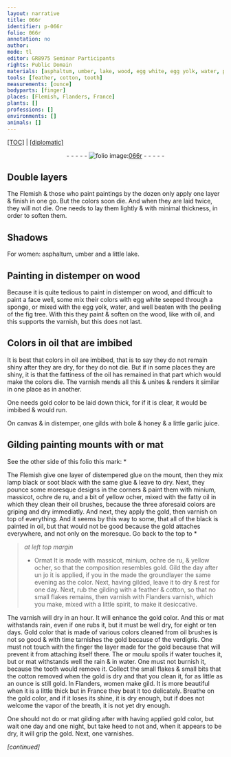 ```yaml
---
layout: narrative
title: 066r
identifier: p-066r
folio: 066r
annotation: no
author:
mode: tl
editor: GR8975 Seminar Participants
rights: Public Domain
materials: [asphaltum, umber, lake, wood, egg white, egg yolk, water, peeling of the fig tree, oil, gold, canvas, gilds, bole, honey, garlic juice, or, glue, lamp black, soot black, minium, massicot, ochre de ru, yellow ocher, fatty oil, Or, Flanders varnish, spirit, Gold, verdigris, or moulu, gild]
tools: [feather, cotton, tooth]
measurements: [ounce]
bodyparts: [finger]
places: [Flemish, Flanders, France]
plants: []
professions: []
environments: []
animals: []
---
```


<p><a href="{{ site.baseurl }}/translation/">[TOC]</a> | <a href="{{ site.baseurl }}/_texts/p-066r_tc.md/">[diplomatic]</a></p><div class="folio" align="center">- - - - - <a href="http://gallica.bnf.fr/ark:/12148/btv1b10500001g/f137.image" target="_blank"><img src="https://cu-mkp.github.io/2017-workshop-edition/assets/photo-icon.png" alt="folio image: " style="display:inline-block; margin-bottom:-3px;"/>066r</a> - - - - - </div>  
  

## Double layers

 
The <span class="pl">Flemish</span> & those who paint paintings by the dozen only apply one layer & finish in one go. But the colors soon die. And when they are laid twice, they will not die. One needs to lay them lightly & with minimal thickness, in order to soften them.
 
 
  

## Shadows

 
For women: <span class="m">asphaltum</span>, <span class="m">umber</span> and a little <span class="m">lake</span>.
 
 
  

## Painting in distemper on <span class="m">wood</span>

 
Because it is quite tedious to paint in distemper on <span class="m">wood</span>, and difficult to paint a face well, some mix their colors with <span class="m">egg white</span> seeped through a sponge, or mixed with the <span class="m"><span class="sup">egg</span> yolk</span>, <span class="m">water</span>, and well beaten with the <span class="m">peeling of the fig tree</span>. With this they paint & soften on the <span class="m">wood</span>, like with <span class="m">oil</span>, and this supports the varnish, but this does not last.
 
 
  

## Colors in <span class="m">oil</span> that are imbibed

 
It is best that colors in <span class="m">oil</span> are imbibed, that is to say they do not remain shiny after they are dry, for they do not die. But if in some places they are shiny, it is that the fattiness of the <span class="m">oil</span> has remained in that part which would make the colors die. The varnish mends all this & unites & renders it similar in one place as in another.
 
One needs <span class="m">gold</span> color to be laid down thick, for if it is clear, it would be imbibed & would run.
 
On <span class="m">canvas</span> & in distemper, one <span class="m">gilds</span> with <span class="m">bole</span> & <span class="m">honey</span> & a little <span class="m">garlic juice</span>.
 
 
  

## Gilding painting mounts with <span class="m">or</span> mat

 
See the other side of this folio this mark: *
 
The <span class="pl">Flemish</span> give one layer of distempered <span class="m">glue</span> on the mount, then they mix <span class="m">lamp black</span> or <span class="m">soot black</span> with the same <span class="m">glue</span> & leave to dry. Next, they pounce some moresque designs in the corners & paint them with <span class="m">minium</span>, <span class="m">massicot</span>, <span class="m">ochre de ru</span>, and a bit of <span class="m">yellow ocher</span>, mixed with the <span class="m">fatty oil</span> in which they clean their <span class="m">oil</span> brushes, because the three aforesaid colors are griping and dry immediatly. And next, they apply the <span class="m">gold</span>, then varnish on top of everything. And it seems by this way to some, that all of the black is painted in <span class="m">oil</span>, but that would not be good because the <span class="m">gold</span> attaches everywhere, and not only on the moresque. Go back to the top to *
 
> *at left top margin*
> 
> 
>   * <span class="m">Or</span>mat 
It is made with <span class="m">massicot</span>, <span class="m">minium</span>, <span class="m">ochre de ru</span>, & <span class="m">yellow ocher</span>, so that the composition resembles <span class="m">gold</span>. Gild the day after <span class="del">un jo</span> it is applied, if you <span class="del">in the</span> made the groundlayer the <span class="sup">same</span> evening as the color. Next, having gilded, leave it to dry & rest for one day. Next, rub the gilding with a <span class="tl">feather</span> & <span class="tl">cotton</span>, so that no small flakes remains, then varnish with <span class="m"><span class="pl">Flanders</span> varnish</span>, which you make, mixed with a little <span class="m">spirit</span>, to make it desiccative.
 
The varnish will dry in an hour. It will enhance the <span class="m">gold</span> color. And this <span class="m">or</span> mat withstands rain, even if one rubs it, but it must be well dry, for eight or ten days.
 <span class="m">Gold</span> color that is made of various colors cleaned from <span class="m">oil</span> brushes is not so good & with time tarnishes the <span class="m">gold</span> because of the <span class="m">verdigris</span>. One must not touch with the <span class="bp">finger</span> the layer made for the <span class="m">gold</span> because that will prevent it from attaching itself there. The <span class="m">or moulu</span> spoils if <span class="m">water</span> touches it, but <span class="m">or</span> mat withstands well the rain & in <span class="m">water</span>. One must not burnish it, because the <span class="tl">tooth</span> would remove it. Collect the small flakes & small bits that the <span class="tl">cotton</span> removed when the <span class="m">gold</span> is dry and that you clean it, for as little as an <span class="ms">ounce</span> is still <span class="m">gold</span>. In <span class="pl">Flanders</span>, women <span class="del">make</span> <span class="m">gild</span>. It is more beautiful when it is a little thick but in <span class="pl">France</span> they beat it too delicately. 
Breathe on the <span class="m">gold</span> color, and if it loses its shine, it is dry enough, but if does not welcome the vapor of the breath, it is not yet dry enough.
 
One should not do <span class="m">or</span> mat gilding after <span class="del">with</span> having applied <span class="m">gold</span> color, but wait one day and one night, <span class="del">but take heed to not</span> and, when it appears to be dry, it will grip the gold. Next, one varnishes.
 
 
*[continued]*
 
